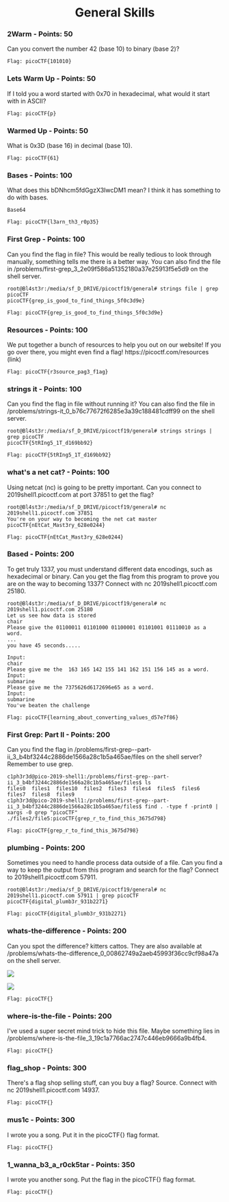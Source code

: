<h1 align="center">General Skills</h1>


<h3>2Warm - Points: 50</h3>
Can you convert the number 42 (base 10) to binary (base 2)?

``` shell
Flag: picoCTF{101010}
```

<h3>Lets Warm Up - Points: 50</h3>
If I told you a word started with 0x70 in hexadecimal, what would it start with in ASCII? 

``` shell
Flag: picoCTF{p}
```

<h3>Warmed Up - Points: 50</h3>
What is 0x3D (base 16) in decimal (base 10). 

``` shell
Flag: picoCTF{61}
```

<h3>Bases - Points: 100</h3>
What does this bDNhcm5fdGgzX3IwcDM1 mean? I think it has something to do with bases.

``` shell
Base64

Flag: picoCTF{l3arn_th3_r0p35}
```

<h3>First Grep - Points: 100</h3>
Can you find the flag in file? This would be really tedious to look through manually, something tells me there is a better way. You can also find the file in /problems/first-grep_3_2e09f586a51352180a37e25913f5e5d9 on the shell server.

``` shell
root@Bl4st3r:/media/sf_D_DRIVE/picoctf19/general# strings file | grep picoCTF
picoCTF{grep_is_good_to_find_things_5f0c3d9e}

Flag: picoCTF{grep_is_good_to_find_things_5f0c3d9e}
```

<h3>Resources - Points: 100</h3>
We put together a bunch of resources to help you out on our website! If you go over there, you might even find a flag! https://picoctf.com/resources (link)

``` shell
Flag: picoCTF{r3source_pag3_f1ag}
```

<h3>strings it - Points: 100</h3>
Can you find the flag in file without running it? You can also find the file in /problems/strings-it_0_b76c77672f6285e3a39c188481cdff99 on the shell server.

``` shell
root@Bl4st3r:/media/sf_D_DRIVE/picoctf19/general# strings strings | grep picoCTF
picoCTF{5tRIng5_1T_d169bb92}

Flag: picoCTF{5tRIng5_1T_d169bb92}
```

<h3>what's a net cat? - Points: 100</h3>
Using netcat (nc) is going to be pretty important. Can you connect to 2019shell1.picoctf.com at port 37851 to get the flag?

``` shell
root@Bl4st3r:/media/sf_D_DRIVE/picoctf19/general# nc 2019shell1.picoctf.com 37851
You're on your way to becoming the net cat master
picoCTF{nEtCat_Mast3ry_628e0244}

Flag: picoCTF{nEtCat_Mast3ry_628e0244}
```

<h3>Based - Points: 200</h3>
To get truly 1337, you must understand different data encodings, such as hexadecimal or binary. Can you get the flag from this program to prove you are on the way to becoming 1337? Connect with nc 2019shell1.picoctf.com 25180.

``` shell
root@Bl4st3r:/media/sf_D_DRIVE/picoctf19/general# nc 2019shell1.picoctf.com 25180
Let us see how data is stored
chair
Please give the 01100011 01101000 01100001 01101001 01110010 as a word.
...
you have 45 seconds.....

Input:
chair
Please give me the  163 165 142 155 141 162 151 156 145 as a word.
Input:
submarine
Please give me the 7375626d6172696e65 as a word.
Input:
submarine
You've beaten the challenge

Flag: picoCTF{learning_about_converting_values_d57e7f86}
```

<h3>First Grep: Part II - Points: 200</h3>
Can you find the flag in /problems/first-grep--part-ii_3_b4bf3244c2886de1566a28c1b5a465ae/files on the shell server? Remember to use grep.

``` shell
c1ph3r3d@pico-2019-shell1:/problems/first-grep--part-ii_3_b4bf3244c2886de1566a28c1b5a465ae/files$ ls
files0  files1  files10  files2  files3  files4  files5  files6  files7  files8  files9
c1ph3r3d@pico-2019-shell1:/problems/first-grep--part-ii_3_b4bf3244c2886de1566a28c1b5a465ae/files$ find . -type f -print0 | xargs -0 grep "picoCTF"
./files2/file5:picoCTF{grep_r_to_find_this_3675d798}

Flag: picoCTF{grep_r_to_find_this_3675d798}
```

<h3>plumbing - Points: 200</h3>
Sometimes you need to handle process data outside of a file. Can you find a way to keep the output from this program and search for the flag? Connect to 2019shell1.picoctf.com 57911.

``` shell
root@Bl4st3r:/media/sf_D_DRIVE/picoctf19/general# nc 2019shell1.picoctf.com 57911 | grep picoCTF
picoCTF{digital_plumb3r_931b2271}

Flag: picoCTF{digital_plumb3r_931b2271}
```

<h3>whats-the-difference - Points: 200</h3>
Can you spot the difference? kitters cattos. They are also available at /problems/whats-the-difference_0_00862749a2aeb45993f36cc9cf98a47a on the shell server.

<img src="../Files/kitters.jpg"></img>
          
<img src="../Files/cattos.jpg"></img>        

``` shell
Flag: picoCTF{}
```

<h3>where-is-the-file - Points: 200</h3>
I've used a super secret mind trick to hide this file. Maybe something lies in /problems/where-is-the-file_3_19c1a7766ac2747c446eb9666a9b4fb4.

``` shell
Flag: picoCTF{}
```

<h3>flag_shop - Points: 300</h3>
There's a flag shop selling stuff, can you buy a flag? Source. Connect with nc 2019shell1.picoctf.com 14937.

``` shell
Flag: picoCTF{}
```

<h3>mus1c - Points: 300</h3>
I wrote you a song. Put it in the picoCTF{} flag format.

``` shell
Flag: picoCTF{}

```


<h3>1_wanna_b3_a_r0ck5tar - Points: 350</h3>
I wrote you another song. Put the flag in the picoCTF{} flag format.

``` shell
Flag: picoCTF{}

```


